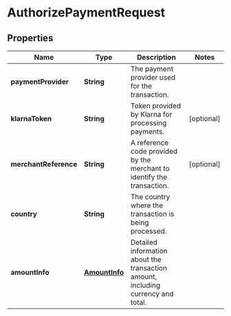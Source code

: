 # AuthorizePaymentRequest

## Properties
Name | Type | Description | Notes
------------ | ------------- | ------------- | -------------
**paymentProvider** | **String** | The payment provider used for the transaction. |
**klarnaToken** | **String** | Token provided by Klarna for processing payments. | [optional] 
**merchantReference** | **String** | A reference code provided by the merchant to identify the transaction. | [optional] 
**country** | **String** | The country where the transaction is being processed. |
**amountInfo** | [**AmountInfo**](/documentation/dtos/#amountinfo) | Detailed information about the transaction amount, including currency and total. |
